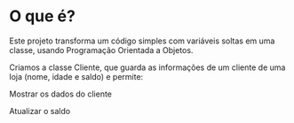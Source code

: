 # O que é?
Este projeto transforma um código simples com variáveis soltas em uma classe, usando Programação Orientada a Objetos.

Criamos a classe Cliente, que guarda as informações de um cliente de uma loja (nome, idade e saldo) e permite:

Mostrar os dados do cliente

Atualizar o saldo

